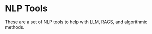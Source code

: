# NLP Tools

  
These are a set of NLP tools to help with LLM, RAGS, and algorithmic methods.

 
 
 
